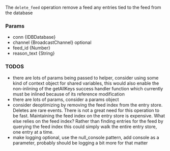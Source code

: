The `delete_feed` operation remove a feed any entries tied to the feed from the database

### Params

* conn {IDBDatabase}
* channel {BroadcastChannel} optional
* feed_id {Number}
* reason_text {String}

### TODOS
* there are lots of params being passed to helper, consider using some kind of context object for shared variables, this would also enable the non-inlining of the getAllKeys success handler function which currently must be inlined because of its reference modification
* there are lots of params, consider a params object
* consider deoptimizing by removing the feed index from the entry store. Deletes are rare events. There is not a great need for this operation to be fast. Maintaining the feed index on the entry store is expensive. What else relies on the feed index? Rather than finding entries for the feed by querying the feed index this could simply walk the entire entry store, one entry at a time.
* make logging optional, use the null_console pattern, add console as a parameter, probably should be logging a bit more for that matter
